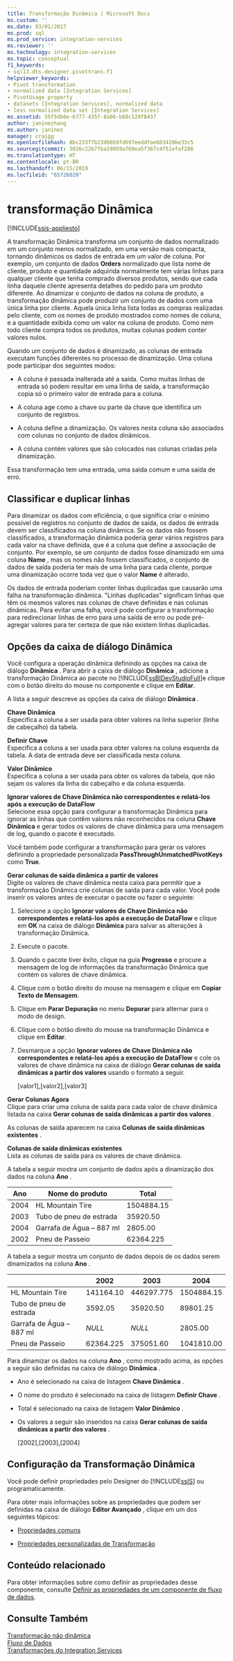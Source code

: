 ```yaml
---
title: Transformação Dinâmica | Microsoft Docs
ms.custom: ''
ms.date: 03/01/2017
ms.prod: sql
ms.prod_service: integration-services
ms.reviewer: ''
ms.technology: integration-services
ms.topic: conceptual
f1_keywords:
- sql13.dts.designer.pivottrans.f1
helpviewer_keywords:
- Pivot transformation
- normalized data [Integration Services]
- PivotUsage property
- datasets [Integration Services], normalized data
- less normalized data set [Integration Services]
ms.assetid: 55f5db6e-6777-435f-8a06-b68c129f8437
author: janinezhang
ms.author: janinez
manager: craigg
ms.openlocfilehash: 8bc233f7b23d08b9fd697eeddfae683420be33c5
ms.sourcegitcommit: 3026c22b7fba19059a769ea5f367c4f51efaf286
ms.translationtype: HT
ms.contentlocale: pt-BR
ms.lasthandoff: 06/15/2019
ms.locfileid: "65726020"
---
```

# <a name="pivot-transformation"></a>transformação Dinâmica

[!INCLUDE[ssis-appliesto](../../../includes/ssis-appliesto-ssvrpluslinux-asdb-asdw-xxx.md)]


  A transformação Dinâmica transforma um conjunto de dados normalizado em um conjunto menos normalizado, em uma versão mais compacta, tornando dinâmicos os dados de entrada em um valor de coluna. Por exemplo, um conjunto de dados **Orders** normalizado que lista nome de cliente, produto e quantidade adquirida normalmente tem várias linhas para qualquer cliente que tenha comprado diversos produtos, sendo que cada linha daquele cliente apresenta detalhes do pedido para um produto diferente. Ao dinamizar o conjunto de dados na coluna de produto, a transformação dinâmica pode produzir um conjunto de dados com uma única linha por cliente. Aquela única linha lista todas as compras realizadas pelo cliente, com os nomes de produto mostrados como nomes de coluna, e a quantidade exibida como um valor na coluna de produto. Como nem todo cliente compra todos os produtos, muitas colunas podem conter valores nulos.  
  
 Quando um conjunto de dados é dinamizado, as colunas de entrada executam funções diferentes no processo de dinamização. Uma coluna pode participar dos seguintes modos:  
  
-   A coluna é passada inalterada até a saída. Como muitas linhas de entrada só podem resultar em uma linha de saída, a transformação copia só o primeiro valor de entrada para a coluna.  
  
-   A coluna age como a chave ou parte da chave que identifica um conjunto de registros.  
  
-   A coluna define a dinamização. Os valores nesta coluna são associados com colunas no conjunto de dados dinâmicos.  
  
-   A coluna contém valores que são colocados nas colunas criadas pela dinamização.  
  
 Essa transformação tem uma entrada, uma saída comum e uma saída de erro.  
  
## <a name="sort-and-duplicate-rows"></a>Classificar e duplicar linhas  
 Para dinamizar os dados com eficiência, o que significa criar o mínimo possível de registros no conjunto de dados de saída, os dados de entrada devem ser classificados na coluna dinâmica. Se os dados não fossem classificados, a transformação dinâmica poderia gerar vários registros para cada valor na chave definida, que é a coluna que define a associação de conjunto. Por exemplo, se um conjunto de dados fosse dinamizado em uma coluna **Name** , mas os nomes não fossem classificados, o conjunto de dados de saída poderia ter mais de uma linha para cada cliente, porque uma dinamização ocorre toda vez que o valor **Name** é alterado.  
  
 Os dados de entrada poderiam conter linhas duplicadas que causarão uma falha na transformação dinâmica. "Linhas duplicadas" significam linhas que têm os mesmos valores nas colunas de chave definidas e nas colunas dinâmicas. Para evitar uma falha, você pode configurar a transformação para redirecionar linhas de erro para uma saída de erro ou pode pré-agregar valores para ter certeza de que não existem linhas duplicadas.  
  
##  <a name="options"></a> Opções da caixa de diálogo Dinâmica  
 Você configura a operação dinâmica definindo as opções na caixa de diálogo **Dinâmica** . Para abrir a caixa de diálogo **Dinâmica** , adicione a transformação Dinâmica ao pacote no [!INCLUDE[ssBIDevStudioFull](../../../includes/ssbidevstudiofull-md.md)]e clique com o botão direito do mouse no componente e clique em **Editar**.  
  
 A lista a seguir descreve as opções da caixa de diálogo **Dinâmica** .  
  
 **Chave Dinâmica**  
 Especifica a coluna a ser usada para obter valores na linha superior (linha de cabeçalho) da tabela.  
  
 **Definir Chave**  
 Especifica a coluna a ser usada para obter valores na coluna esquerda da tabela. A data de entrada deve ser classificada nesta coluna.  
  
 **Valor Dinâmico**  
 Especifica a coluna a ser usada para obter os valores da tabela, que não sejam os valores da linha do cabeçalho e da coluna esquerda.  
  
 **Ignorar valores de Chave Dinâmica não correspondentes e relatá-los após a execução de DataFlow**  
 Selecione essa opção para configurar a transformação Dinâmica para ignorar as linhas que contêm valores não reconhecidos na coluna **Chave Dinâmica** e gerar todos os valores de chave dinâmica para uma mensagem de log, quando o pacote é executado.  
  
 Você também pode configurar a transformação para gerar os valores definindo a propriedade personalizada **PassThroughUnmatchedPivotKeys** como **True**.  
  
 **Gerar colunas de saída dinâmica a partir de valores**  
 Digite os valores de chave dinâmica nesta caixa para permitir que a transformação Dinâmica crie colunas de saída para cada valor. Você pode inserir os valores antes de executar o pacote ou fazer o seguinte:  
  
1.  Selecione a opção **Ignorar valores de Chave Dinâmica não correspondentes e relatá-los após a execução de DataFlow** e clique em **OK** na caixa de diálogo **Dinâmica** para salvar as alterações à transformação Dinâmica.  
  
2.  Execute o pacote.  
  
3.  Quando o pacote tiver êxito, clique na guia **Progresso** e procure a mensagem de log de informações da transformação Dinâmica que contém os valores de chave dinâmica.  
  
4.  Clique com o botão direito do mouse na mensagem e clique em **Copiar Texto de Mensagem**.  
  
5.  Clique em **Parar Depuração** no menu **Depurar** para alternar para o modo de design.  
  
6.  Clique com o botão direito do mouse na transformação Dinâmica e clique em **Editar**.  
  
7.  Desmarque a opção **Ignorar valores de Chave Dinâmica não correspondentes e relatá-los após a execução de DataFlow** e cole os valores de chave dinâmica na caixa de diálogo **Gerar colunas de saída dinâmicas a partir dos valores** usando o formato a seguir.  
  
     [valor1],[valor2],[valor3]  
  
 **Gerar Colunas Agora**  
 Clique para criar uma coluna de saída para cada valor de chave dinâmica listada na caixa **Gerar colunas de saída dinâmicas a partir dos valores** .  
  
 As colunas de saída aparecem na caixa **Colunas de saída dinâmicas existentes** .  
  
 **Colunas de saída dinâmicas existentes**  
 Lista as colunas de saída para os valores de chave dinâmica.  
  
 A tabela a seguir mostra um conjunto de dados após a dinamização dos dados na coluna **Ano** .  
  
|Ano|Nome do produto|Total|  
|----------|------------------|-----------|  
|2004|HL Mountain Tire|1504884.15|  
|2003|Tubo de pneu de estrada|35920.50|  
|2004|Garrafa de Água – 887 ml|2805.00|  
|2002|Pneu de Passeio|62364.225|  
  
 A tabela a seguir mostra um conjunto de dados depois de os dados serem dinamizados na coluna **Ano** .  
  
||2002|2003|2004|  
|-|----------|----------|----------|  
|HL Mountain Tire|141164.10|446297.775|1504884.15|  
|Tubo de pneu de estrada|3592.05|35920.50|89801.25|  
|Garrafa de Água – 887 ml|*NULL*|*NULL*|2805.00|  
|Pneu de Passeio|62364.225|375051.60|1041810.00|  
  
 Para dinamizar os dados na coluna **Ano** , como mostrado acima, as opções a seguir são definidas na caixa de diálogo **Dinâmica** .  
  
-   Ano é selecionado na caixa de listagem **Chave Dinâmica** .  
  
-   O nome do produto é selecionado na caixa de listagem **Definir Chave** .  
  
-   Total é selecionado na caixa de listagem **Valor Dinâmico** .  
  
-   Os valores a seguir são inseridos na caixa **Gerar colunas de saída dinâmicas a partir dos valores** .  
  
     [2002],[2003],[2004]  
  
## <a name="configuration-of-the-pivot-transformation"></a>Configuração da Transformação Dinâmica  
 Você pode definir propriedades pelo Designer do [!INCLUDE[ssIS](../../../includes/ssis-md.md)] ou programaticamente.  
  
 Para obter mais informações sobre as propriedades que podem ser definidas na caixa de diálogo **Editor Avançado** , clique em um dos seguintes tópicos:  
  
-   [Propriedades comuns](https://msdn.microsoft.com/library/51973502-5cc6-4125-9fce-e60fa1b7b796)  
  
-   [Propriedades personalizadas de Transformação](../../../integration-services/data-flow/transformations/transformation-custom-properties.md)  
  
## <a name="related-content"></a>Conteúdo relacionado  
 Para obter informações sobre como definir as propriedades desse componente, consulte [Definir as propriedades de um componente de fluxo de dados](../../../integration-services/data-flow/set-the-properties-of-a-data-flow-component.md).  
  
## <a name="see-also"></a>Consulte Também  
 [Transformação não dinâmica](../../../integration-services/data-flow/transformations/unpivot-transformation.md)   
 [Fluxo de Dados](../../../integration-services/data-flow/data-flow.md)   
 [Transformações do Integration Services](../../../integration-services/data-flow/transformations/integration-services-transformations.md)  
  
  
